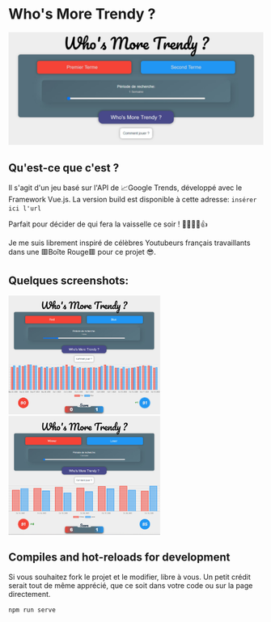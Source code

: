 # Who's More Trendy ?

<img src='./screenshots/screen1.jpg'>

## Qu'est-ce que c'est ?

Il s'agit d'un jeu basé sur l'API de 📈Google Trends, développé avec le Framework Vue.js.
La version build est disponible à cette adresse: `insérer ici l'url`

Parfait pour décider de qui fera la vaisselle ce soir ! 🤷‍♀️🤦‍♂️👍

Je me suis librement inspiré de célèbres Youtubeurs français travaillants dans une 🟥Boîte Rouge🟥 pour ce projet 😎.

## Quelques screenshots:

<img src='./screenshots/screen2.jpg' width='300'>
<img src='./screenshots/screen3.jpg' width='300'>

## Compiles and hot-reloads for development

Si vous souhaitez fork le projet et le modifier, libre à vous. Un petit crédit serait tout de même apprécié, que ce soit dans votre code ou sur la page directement.

```
npm run serve
```
